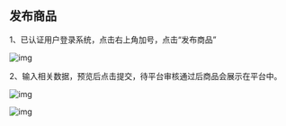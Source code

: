 ## **发布商品**

1、已认证用户登录系统，点击右上角加号，点击“发布商品”

 

![img](file:///C:/Users/zhangjin/AppData/Local/Temp/msohtmlclip1/01/clip_image002.jpg)

 

2、输入相关数据，预览后点击提交，待平台审核通过后商品会展示在平台中。

![img](file:///C:/Users/zhangjin/AppData/Local/Temp/msohtmlclip1/01/clip_image004.jpg)

![img](file:///C:/Users/zhangjin/AppData/Local/Temp/msohtmlclip1/01/clip_image006.jpg)